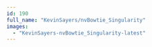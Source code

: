 ```yaml
---
id: 190
full_name: "KevinSayers/nvBowtie_Singularity"
images: 
  - "KevinSayers-nvBowtie_Singularity-latest"
---
```

